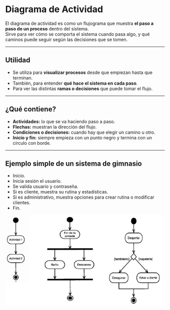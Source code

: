 # Diagrama de Actividad

El diagrama de actividad es como un flujograma que muestra **el paso a paso de un proceso** dentro del sistema.  
Sirve para ver cómo se comporta el sistema cuando pasa algo, y qué caminos puede seguir según las decisiones que se tomen.

---

##  Utilidad

- Se utiliza para **visualizar procesos** desde que empiezan hasta que terminan.
- También, para entender **qué hace el sistema en cada paso**.
- Para ver las distintas **ramas o decisiones** que puede tomar el flujo.

---

## ¿Qué contiene?

- **Actividades:** lo que se va haciendo paso a paso.
- **Flechas:** muestran la dirección del flujo.
- **Condiciones o decisiones:** cuando hay que elegir un camino u otro.
- **Inicio y fin:** siempre empieza con un punto negro y termina con un círculo con borde.

---

## Ejemplo simple de un sistema de gimnasio

- Inicio.
- Inicia sesión el usuario.
- Se valida usuario y contraseña.
- Si es cliente, muestra su rutina y estadísticas.
- Si es administrativo, muestra opciones para crear rutina o modificar clientes.
- Fin.

![Diagrama de actividad](actividad.png)